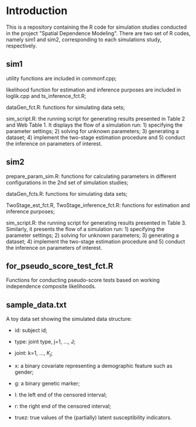 # Introduction 

This is a repository containing the R code for simulation studies conducted in the project "Spatial Dependence Modeling". 
There are two set of R codes, namely sim1 and sim2, corresponding to each simulations study, respectively. 

## sim1

utility functions are included in commonf.cpp; 

likelihood function for estimation and inference purposes are included in loglik.cpp and ts_inference_fct.R; 

dataGen_fct.R: functions for simulating data sets;

sim_script.R: the running script for generating results presented in Table 2 and Web Table 1. It displays the flow of a simulation run: 1) specifying the parameter settings; 2) solving for unknown parameters; 3) generating a dataset; 4) implement the two-stage estimation procedure and 5) conduct the inference on parameters of interest. 


## sim2

prepare_param_sim.R: functions for calculating parameters in different configurations in the 2nd set of simulation studies; 

dataGen_fcts.R: functions for simulating data sets;

TwoStage_est_fct.R, TwoStage_inference_fct.R: functions for estimation and inference purposes;

sim_script.R: the running script for generating results presented in Table 3. Similarly, it presents the flow of a simulation run: 1) specifying the parameter settings; 2) solving for unknown parameters; 3) generating a dataset; 4) implement the two-stage estimation procedure and 5) conduct the inference on parameters of interest. 


## for_pseudo_score_test_fct.R

Functions for conducting pseudo-score tests based on working independence composite likelihoods. 

## sample_data.txt

A toy data set showing the simulated data structure: 

- id: subject id;

- type: joint type, j=1, ..., J;

- joint: k=1, ..., $K_j$;

- x: a binary covariate representing a demographic feature such as gender; 

- g: a binary genetic marker;

- l: the left end of the censored interval; 

- r: the right end of the censored interval; 

- truez: true values of the (partially) latent susceptibility indicators. 



